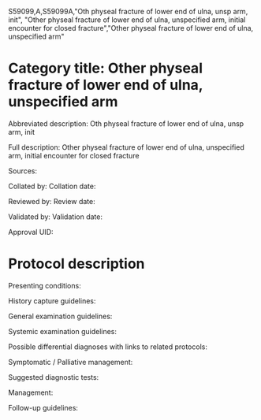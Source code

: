 S59099,A,S59099A,"Oth physeal fracture of lower end of ulna, unsp arm, init", "Other physeal fracture of lower end of ulna, unspecified arm, initial encounter for closed fracture","Other physeal fracture of lower end of ulna, unspecified arm"
# Category title: Other physeal fracture of lower end of ulna, unspecified arm

Abbreviated description: Oth physeal fracture of lower end of ulna, unsp arm, init

Full description: Other physeal fracture of lower end of ulna, unspecified arm, initial encounter for closed fracture

Sources:

Collated by:
Collation date:

Reviewed by:
Review date:

Validated by:
Validation date:

Approval UID:

# Protocol description

Presenting conditions:

History capture guidelines:

General examination guidelines:

Systemic examination guidelines:

Possible differential diagnoses with links to related protocols:

Symptomatic / Palliative management:

Suggested diagnostic tests:

Management:

Follow-up guidelines:
